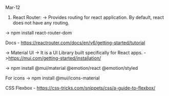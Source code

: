 Mar-12

1. React Router:
-> Provides routing for react application. By default, react does not have any routing. 

-> npm install react-router-dom

Docs - https://reactrouter.com/docs/en/v6/getting-started/tutorial

-> Material UI
-> It is a UI Library built specifically for React apps.
->https://mui.com/getting-started/installation/


-> npm install @mui/material @emotion/react @emotion/styled

For icons -> 
npm install @mui/icons-material

CSS Flexbox - https://css-tricks.com/snippets/css/a-guide-to-flexbox/
